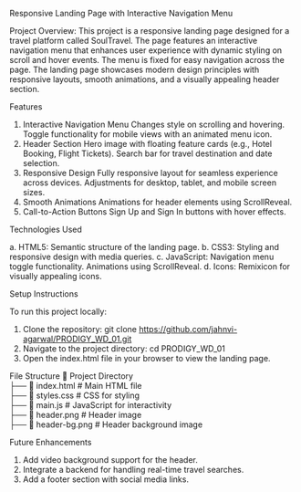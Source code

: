 Responsive Landing Page with Interactive Navigation Menu

Project Overview:
This project is a responsive landing page designed for a travel platform called SoulTravel.
The page features an interactive navigation menu that enhances user experience with dynamic styling on scroll and hover events. The menu is fixed for easy navigation across the page.
The landing page showcases modern design principles with responsive layouts, smooth animations, and a visually appealing header section.


Features

1. Interactive Navigation Menu
      Changes style on scrolling and hovering.
      Toggle functionality for mobile views with an animated menu icon.
2. Header Section
      Hero image with floating feature cards (e.g., Hotel Booking, Flight Tickets).
      Search bar for travel destination and date selection.
3. Responsive Design
      Fully responsive layout for seamless experience across devices.
      Adjustments for desktop, tablet, and mobile screen sizes.
4. Smooth Animations
      Animations for header elements using ScrollReveal.
5. Call-to-Action Buttons
      Sign Up and Sign In buttons with hover effects.

   
Technologies Used

a. HTML5: Semantic structure of the landing page.
b. CSS3: Styling and responsive design with media queries.
c. JavaScript:
        Navigation menu toggle functionality.
        Animations using ScrollReveal.
d. Icons: Remixicon for visually appealing icons.


Setup Instructions

To run this project locally:
1. Clone the repository:  git clone https://github.com/jahnvi-agarwal/PRODIGY_WD_01.git  
2. Navigate to the project directory:  cd PRODIGY_WD_01
3. Open the index.html file in your browser to view the landing page.


File Structure
📁 Project Directory  
├── 📄 index.html   # Main HTML file  
├── 📄 styles.css   # CSS for styling  
├── 📄 main.js      # JavaScript for interactivity  
├── 📄 header.png   # Header image  
├── 📄 header-bg.png # Header background image  


Future Enhancements

1. Add video background support for the header.
2. Integrate a backend for handling real-time travel searches.
3. Add a footer section with social media links.


